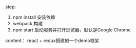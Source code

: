 step:
1. npm install 安装依赖
2. webpack 构建
3. npm start 启动服务并打开浏览器，默认是Google Chrome

content：
react + redux搭建的一个demo框架
